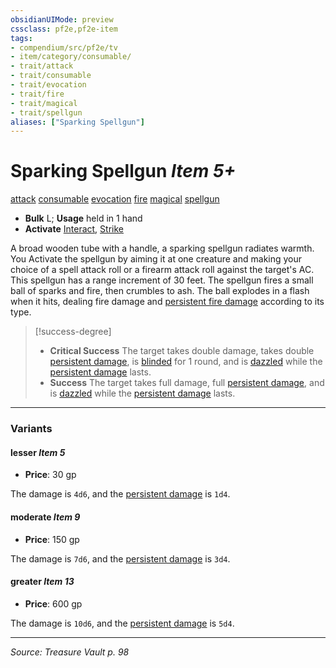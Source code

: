 ```yaml
---
obsidianUIMode: preview
cssclass: pf2e,pf2e-item
tags:
- compendium/src/pf2e/tv
- item/category/consumable/
- trait/attack
- trait/consumable
- trait/evocation
- trait/fire
- trait/magical
- trait/spellgun
aliases: ["Sparking Spellgun"]
---
```

# Sparking Spellgun *Item 5+*  
[attack](attack.md "Attack Combat Trait")  [consumable](consumable.md "Consumable Item Trait")  [evocation](evocation.md "Evocation School Trait")  [fire](fire.md "Fire Energy & Element Trait")  [magical](magical.md "Magical Item Trait")  [spellgun](spellgun-tv.md "Spellgun Item Trait")  

- **Bulk** L; **Usage** held in 1 hand
- **Activate** [Interact](interact.md), [Strike](strike.md)

A broad wooden tube with a handle, a sparking spellgun radiates warmth. You Activate the spellgun by aiming it at one creature and making your choice of a spell attack roll or a firearm attack roll against the target's AC. This spellgun has a range increment of 30 feet. The spellgun fires a small ball of sparks and fire, then crumbles to ash. The ball explodes in a flash when it hits, dealing fire damage and [persistent fire damage](conditions.md#Persistent%20Damage) according to its type.

> [!success-degree] 
> - **Critical Success** The target takes double damage, takes double [persistent damage](conditions.md#Persistent%20Damage), is [blinded](conditions.md#Blinded) for 1 round, and is [dazzled](conditions.md#Dazzled) while the [persistent damage](conditions.md#Persistent%20Damage) lasts.
> - **Success** The target takes full damage, full [persistent damage](conditions.md#Persistent%20Damage), and is [dazzled](conditions.md#Dazzled) while the [persistent damage](conditions.md#Persistent%20Damage) lasts.

---

### Variants

#### lesser *Item 5*

- **Price**: 30 gp

The damage is `4d6`, and the [persistent damage](conditions.md#Persistent%20Damage) is `1d4`.

#### moderate *Item 9*

- **Price**: 150 gp

The damage is `7d6`, and the [persistent damage](conditions.md#Persistent%20Damage) is `3d4`.

#### greater *Item 13*

- **Price**: 600 gp

The damage is `10d6`, and the [persistent damage](conditions.md#Persistent%20Damage) is `5d4`.

---
*Source: Treasure Vault p. 98*